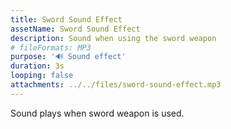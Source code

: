 ```yaml
---
title: Sword Sound Effect
assetName: Sword Sound Effect
description: Sound when using the sword weapon
# fileFormats: MP3
purpose: '🔊 Sound effect'
duration: 3s
looping: false
attachments: ../../files/sword-sound-effect.mp3
---
```


Sound plays when sword weapon is used.
